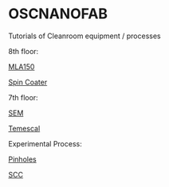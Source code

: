 # OSCNANOFAB
Tutorials of Cleanroom equipment / processes


8th floor: 

[MLA150](https://github.com/CatInTheHat-haway/OSCNANOFAB/blob/beff16306243bb7b9544f57fe5cf92113c06103d/MLA150%20(8th%20floor)) 

[Spin Coater](https://github.com/CatInTheHat-haway/OSCNANOFAB/blob/fd16a168c157c6a17e9fc2b63290387e1afbfa31/Spin%20Coater%20(8th%20floor))

7th floor: 

[SEM](https://github.com/CatInTheHat-haway/OSCNANOFAB/blob/fd16a168c157c6a17e9fc2b63290387e1afbfa31/SEM%20(7th%20floor))

[Temescal](https://github.com/CatInTheHat-haway/OSCNANOFAB/blob/beff16306243bb7b9544f57fe5cf92113c06103d/Temescal%20(7th%20floor))



Experimental Process: 

[Pinholes](https://github.com/CatInTheHat-haway/OSCNANOFAB/blob/6600b89273300cb499dae4b04414990c92d26027/pinholes_1550nm)

[SCC]()
